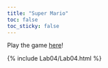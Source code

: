 ```yaml
---
title: "Super Mario"
toc: false
toc_sticky: false
---
```


Play the game [here](game/Lab04.html)!



{% include Lab04/Lab04.html %}
